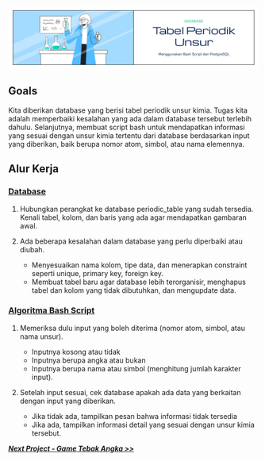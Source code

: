 ![Cover](https://github.com/dipintoo/periodic-table_database/blob/main/img/Coverb_4.jpg)

## Goals  

Kita diberikan database yang berisi tabel periodik unsur kimia. Tugas kita adalah memperbaiki kesalahan yang ada dalam database tersebut terlebih dahulu. Selanjutnya, membuat script bash untuk mendapatkan informasi yang sesuai dengan unsur kimia tertentu dari database berdasarkan input yang diberikan, baik berupa nomor atom, simbol, atau nama elemennya.

## Alur Kerja

### [Database](https://github.com/dipintoo/periodic-table_database/blob/main/command.sql)

1. Hubungkan perangkat ke database periodic_table yang sudah tersedia. Kenali tabel, kolom, dan baris yang ada agar mendapatkan gambaran awal.
2. Ada beberapa kesalahan dalam database yang perlu diperbaiki atau diubah.

   - Menyesuaikan nama kolom, tipe data, dan menerapkan constraint seperti unique, primary key, foreign key.
   - Membuat tabel baru agar database lebih terorganisir, menghapus tabel dan kolom yang tidak dibutuhkan, dan mengupdate data.
  
### [Algoritma Bash Script](https://github.com/dipintoo/periodic-table_database/blob/main/element.sh)
  
1. Memeriksa dulu input yang boleh diterima (nomor atom, simbol, atau nama unsur).

   - Inputnya kosong atau tidak
   - Inputnya berupa angka atau bukan
   - Inputnya berupa nama atau simbol (menghitung jumlah karakter input).

2. Setelah input sesuai, cek database apakah ada data yang berkaitan dengan input yang diberikan.

   - Jika tidak ada, tampilkan pesan bahwa informasi tidak tersedia
   - Jika ada, tampilkan informasi detail yang sesuai dengan unsur kimia tersebut.
  
[**_Next Project - Game Tebak Angka >>_**](https://github.com/dipintoo/guessing-game_database)
